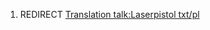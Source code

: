 1.  REDIRECT [Translation talk:Laserpistol
    txt/pl](Translation_talk:Laserpistol_txt/pl "wikilink")